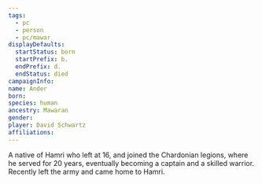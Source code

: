 ```yaml
---
tags:
  - pc
  - person
  - pc/mawar
displayDefaults:
  startStatus: born
  startPrefix: b.
  endPrefix: d.
  endStatus: died
campaignInfo: 
name: Ander
born: 
species: human
ancestry: Mawaran
gender: 
player: David Schwartz
affiliations:
---
```


A native of Hamri who left at 16, and joined the Chardonian legions, where he served for 20 years, eventually becoming a captain and a skilled warrior. Recently left the army and came home to Hamri.